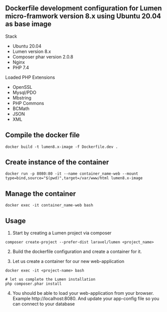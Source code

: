 ## Dockerfile development configuration for Lumen micro-framwork version 8.x using Ubuntu 20.04 as base image

Stack

* Ubuntu 20.04
* Lumen version 8.x
* Composer phar version 2.0.8
* Nginx
* PHP 7.4

Loaded PHP Extensions
* OpenSSL
* Mysql/PDO 
* Mbstring
* PHP Commons
* BCMath 
* JSON
* XML

## Compile the docker file

```
docker build -t lumen8.x-image -f Dockerfile.dev .
```

## Create instance of the container

```
docker run -p 8080:80 -it --name container_name-web --mount type=bind,source="$(pwd)",target=/var/www/html lumen8.x-image
```

## Manage the container

```
docker exec -it container_name-web bash
```

## Usage

1. Start by creating a Lumen project via composer

```
composer create-project --prefer-dist laravel/lumen <project_name>
```

2. Build the dockerfile configuration and create a container for it.

3. Let us create a container for our new web-application

```
docker exec -it <project-name> bash

# let us complete the Lumen installation
php composer.phar install
```

4. You should be able to load your web-application from your browser. Example http://localhost:8080. And update your app-config file so you can connect to your database